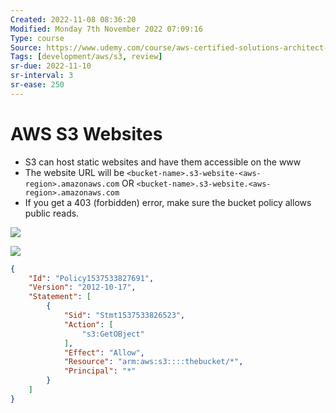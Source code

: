 ```yaml
---
Created: 2022-11-08 08:36:20
Modified: Monday 7th November 2022 07:09:16
Type: course
Source: https://www.udemy.com/course/aws-certified-solutions-architect-associate-saa-c01/?xref=E0Aed11STH4LPUQvCz0GJFABTmM=
Tags: [development/aws/s3, review]
sr-due: 2022-11-10
sr-interval: 3
sr-ease: 250
---
```


# AWS S3 Websites

- S3 can host static websites and have them accessible on the www
- The website URL will be `<bucket-name>.s3-website-<aws-region>.amazonaws.com` OR `<bucket-name>.s3-website.<aws-region>.amazonaws.com`
- If you get a 403 (forbidden) error, make sure the bucket policy allows public reads.

![](2019-12-30-12-11-32.png)

![](2019-12-30-12-12-26.png)

```json
{
    "Id": "Policy1537533827691",
    "Version": "2012-10-17",
    "Statement": [
        {
            "Sid": "Stmt1537533826523",
            "Action": [
                "s3:GetOBject"
            ],
            "Effect": "Allow",
            "Resource": "arm:aws:s3::::thebucket/*",
            "Principal": "*"
        }
    ]
}
```